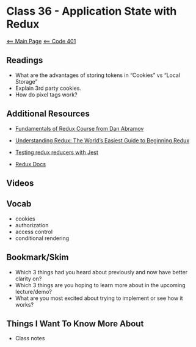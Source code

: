 # Class 36 - Application State with Redux

[<== Main Page](../README.md)
[<== Code 401](../code401/code401.md)

## Readings

- What are the advantages of storing tokens in “Cookies” vs “Local Storage”
- Explain 3rd party cookies.
- How do pixel tags work?

## Additional Resources

- [Fundamentals of Redux Course from Dan Abramov](https://egghead.io/courses/fundamentals-of-redux-course-from-dan-abramov-bd5cc867)

- [Understanding Redux: The World’s Easiest Guide to Beginning Redux](https://www.freecodecamp.org/news/understanding-redux-the-worlds-easiest-guide-to-beginning-redux-c695f45546f6)

- [Testing redux reducers with Jest](https://medium.com/@netxm/testing-redux-reducers-with-jest-6653abbfe3e1)

- [Redux Docs](https://redux.js.org/)

## Videos

## Vocab

- cookies
- authorization
- access control
- conditional rendering

## Bookmark/Skim

- Which 3 things had you heard about previously and now have better clarity on?
- Which 3 things are you hoping to learn more about in the upcoming lecture/demo?
- What are you most excited about trying to implement or see how it works?

## Things I Want To Know More About

- Class notes
